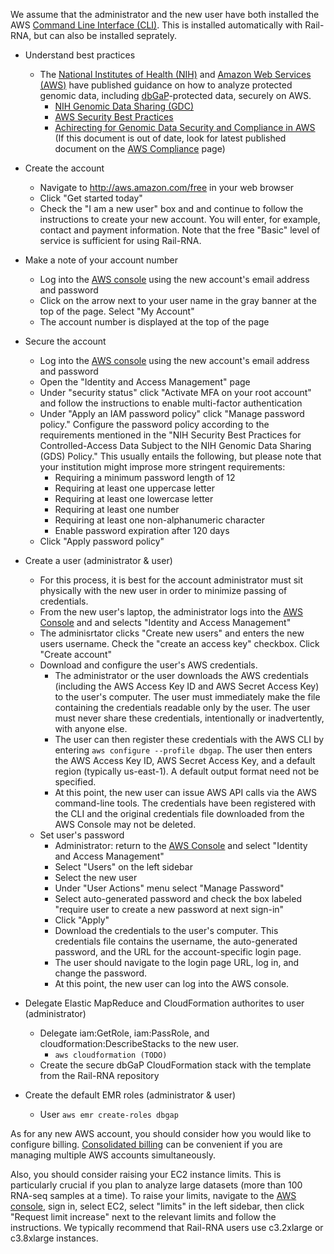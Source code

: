 We assume that the administrator and the new user have both installed the AWS [Command Line Interface (CLI)](https://aws.amazon.com/cli/).  This is installed automatically with Rail-RNA, but can also be installed seprately.

* Understand best practices
    * The [National Institutes of Health (NIH)](http://www.nih.gov) and [Amazon Web Services (AWS)](https://aws.amazon.com) have published guidance on how to analyze protected genomic data, including [dbGaP](http://www.ncbi.nlm.nih.gov/gap)-protected data, securely on AWS.
        * [NIH Genomic Data Sharing (GDC)](https://gds.nih.gov)
        * [AWS Security Best Practices](https://aws.amazon.com/whitepapers/aws-security-best-practices/)
        * [Achirecting for Genomic Data Security and Compliance in AWS](https://d0.awsstatic.com/whitepapers/compliance/AWS_dBGaP_Genomics_on_AWS_Best_Practices.pdf) (If this document is out of date, look for latest published document on the [AWS Compliance](https://aws.amazon.com/compliance/compliance-latest-news/) page)

* Create the account
    * Navigate to http://aws.amazon.com/free in your web browser
    * Click "Get started today"
    * Check the "I am a new user" box and and continue to follow the instructions to create your new account.  You will enter, for example, contact and payment information.  Note that the free "Basic" level of service is sufficient for using Rail-RNA.

* Make a note of your account number
    * Log into the [AWS console] using the new account's email address and password
    * Click on the arrow next to your user name in the gray banner at the top of the page.  Select "My Account"
    * The account number is displayed at the top of the page

* Secure the account
    * Log into the [AWS console] using the new account's email address and password
    * Open the "Identity and Access Management" page
    * Under "security status" click "Activate MFA on your root account" and follow the instructions to enable multi-factor authentication
    * Under "Apply an IAM password policy" click "Manage password policy."  Configure the password policy according to the requirements mentioned in the "NIH Security Best Practices for Controlled-Access Data Subject to the NIH Genomic Data Sharing (GDS) Policy."  This usually entails the following, but please note that your institution might improse more stringent requirements:
        * Requiring a minimum password length of 12
        * Requiring at least one uppercase letter
        * Requiring at least one lowercase letter
        * Requiring at least one number
        * Requiring at least one non-alphanumeric character
        * Enable password expiration after 120 days
    * Click "Apply password policy"

* Create a user (administrator & user)
    * For this process, it is best for the account administrator must sit physically with the new user in order to minimize passing of credentials.
    * From the new user's laptop, the administrator logs into the [AWS Console] and and selects "Identity and Access Management"
    * The adminisrtator clicks "Create new users" and enters the new users username.  Check the "create an access key" checkbox.  Click "Create account"
    * Download and configure the user's AWS credentials.
        * The administrator or the user downloads the AWS credentials (including the AWS Access Key ID and AWS Secret Access Key) to the user's computer.  The user must immediately make the file containing the credentials readable only by the user.  The user must never share these credentials, intentionally or inadvertently, with anyone else.
        * The user can then register these credentials with the AWS CLI by entering `aws configure --profile dbgap`.  The user then enters the AWS Access Key ID, AWS Secret Access Key, and a default region (typically us-east-1).  A default output format need not be specified.
        * At this point, the new user can issue AWS API calls via the AWS command-line tools.  The credentials have been registered with the CLI and the original credentials file downloaded from the AWS Console may not be deleted.
    * Set user's password
        * Administrator: return to the [AWS Console] and select "Identity and Access Management"
        * Select "Users" on the left sidebar
        * Select the new user
        * Under "User Actions" menu select "Manage Password"
        * Select auto-generated password and check the box labeled "require user to create a new password at next sign-in"
        * Click "Apply"
        * Download the credentials to the user's computer.  This credentials file contains the username, the auto-generated password, and the URL for the account-specific login page.
        * The user should navigate to the login page URL, log in, and change the password.
        * At this point, the new user can log into the AWS console.

* Delegate Elastic MapReduce and CloudFormation authorites to user (administrator)
    * Delegate iam:GetRole, iam:PassRole, and cloudformation:DescribeStacks to the new user.
        * `aws cloudformation (TODO)`
    * Create the secure dbGaP CloudFormation stack with the template from the Rail-RNA repository

* Create the default EMR roles (administrator & user)
    * User `aws emr create-roles dbgap`

As for any new AWS account, you should consider how you would like to configure billing.  [Consolidated billing](http://docs.aws.amazon.com/awsaccountbilling/latest/aboutv2/consolidated-billing.html) can be convenient if you are managing multiple AWS accounts simultaneously.

Also, you should consider raising your EC2 instance limits.  This is particularly crucial if you plan to analyze large datasets (more than 100 RNA-seq samples at a time).  To raise your limits, navigate to the [AWS console], sign in, select EC2, select "limits" in the left sidebar, then click "Request limit increase" next to the relevant limits and follow the instructions.  We typically recommend that Rail-RNA users use c3.2xlarge or c3.8xlarge instances.

[AWS console]: https://aws.amazon.com/console/
